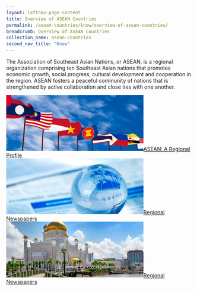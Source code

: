 ```yaml
---
layout: leftnav-page-content
title: Overview of ASEAN Countries
permalink: /asean-countries/know/overview-of-asean-countries/
breadcrumb: Overview of ASEAN Countries
collection_name: asean-countries
second_nav_title: "Know"
---
```


The Association of Southeast Asian Nations, or ASEAN, is a regional organization comprising ten Southeast Asian nations that promotes economic growth, social progress, cultural development and cooperation in the region. ASEAN fosters a peaceful community of nations that is strengthened by active collaboration and close ties with one another.

<div>
	<div class="row is-multiline">
		<div class="col is-one-third-desktop is-one-third-tablet">
			<a href="/asean/know/overview/asean-a-regional-profile/"><img src="/images/asean-countries/ASEAN-main-page-banner-370x150.jpg" alt="ASEAN - A Regional Profile"></img>ASEAN: A Regional Profile</a>
		</div>
		<div class="col is-one-third-desktop is-one-third-tablet">
			<a href="/asean/know/overview/regional-newspapers/"><img src="/images/asean-countries/Regional-Newspapers-1-370x150.jpg" alt="Regional Newspapers"></img>Regional Newspapers</a>
		</div>
		<div class="col is-one-third-desktop is-one-third-tablet">
			<a href=""><img src="/images/asean-countries/Brunei-Snapshot-370x150.jpg" alt="Brunei: A Country Profile"></img>Regional Newspapers</a>
		</div>
	</div>
</div>
